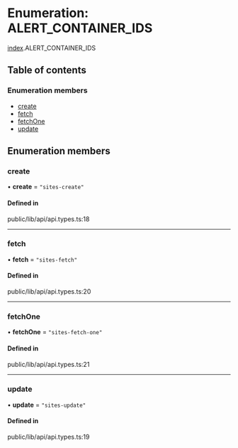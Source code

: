 # Enumeration: ALERT\_CONTAINER\_IDS

[index](../wiki/index).ALERT_CONTAINER_IDS

## Table of contents

### Enumeration members

- [create](../wiki/index.ALERT_CONTAINER_IDS#create)
- [fetch](../wiki/index.ALERT_CONTAINER_IDS#fetch)
- [fetchOne](../wiki/index.ALERT_CONTAINER_IDS#fetchone)
- [update](../wiki/index.ALERT_CONTAINER_IDS#update)

## Enumeration members

### create

• **create** = `"sites-create"`

#### Defined in

public/lib/api/api.types.ts:18

___

### fetch

• **fetch** = `"sites-fetch"`

#### Defined in

public/lib/api/api.types.ts:20

___

### fetchOne

• **fetchOne** = `"sites-fetch-one"`

#### Defined in

public/lib/api/api.types.ts:21

___

### update

• **update** = `"sites-update"`

#### Defined in

public/lib/api/api.types.ts:19
